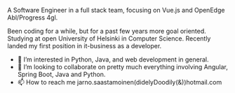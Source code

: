 A Software Engineer in a full stack team, focusing on Vue.js and OpenEdge Abl/Progress 4gl.

Been coding for a while, but for a past few years more goal oriented. Studying at open University of Helsinki in Computer Science. Recently landed my first position in it-business as a developer.
- 👀 I’m interested in Python, Java, and web development in general.
- 💞️ I’m looking to collaborate on pretty much everything involving Angular, Spring Boot, Java and Python.
- 📫 How to reach me jarno.saastamoinen(didelyDoodily(&))hotmail.com

<!---
SJarno/SJarno is a ✨ special ✨ repository because its `README.md` (this file) appears on your GitHub profile.
You can click the Preview link to take a look at your changes.
--->

